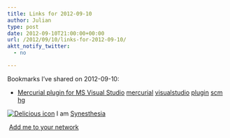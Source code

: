 ```yaml
---
title: Links for 2012-09-10
author: Julian
type: post
date: 2012-09-10T21:00:00+00:00
url: /2012/09/10/links-for-2012-09-10/
aktt_notify_twitter:
  - no

---
```

Bookmarks I&#8217;ve shared on 2012-09-10:

  * [Mercurial plugin for MS Visual Studio][1] 
    [mercurial][2] [visualstudio][3] [plugin][4] [scm][5] [hg][6] </li> </ul> 
    
    <p class="deliciouslink">
      <a href="http://del.icio.us/synesthesia" title="See all my bookmarks on del.icio.us"><img src="https://www.synesthesia.co.uk/images/deliciousicon.jpg" alt="Delicious icon" /></a>&nbsp;I am <a href="http://del.icio.us/synesthesia" title="See all my bookmarks on del.icio.us">Synesthesia</a>
    </p>
    
    <p class="deliciouslink">
      <a href="http://del.icio.us/network?add=synesthesia" title="Add me to your del.icio.us network"><img src="https://www.synesthesia.co.uk/images/add.gif" alt="" /></a>&nbsp;<a href="http://del.icio.us/network?add=synesthesia" title="Add me to your del.icio.us network">Add me to your network</a>
    </p>

 [1]: http://www.newsupaplex.pp.ru/hgscc_news_eng.html
 [2]: http://www.delicious.com/synesthesia/mercurial
 [3]: http://www.delicious.com/synesthesia/visualstudio
 [4]: http://www.delicious.com/synesthesia/plugin
 [5]: http://www.delicious.com/synesthesia/scm
 [6]: http://www.delicious.com/synesthesia/hg